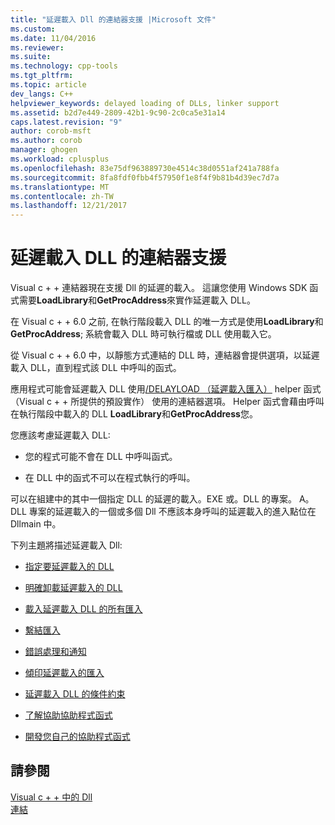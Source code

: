 ```yaml
---
title: "延遲載入 Dll 的連結器支援 |Microsoft 文件"
ms.custom: 
ms.date: 11/04/2016
ms.reviewer: 
ms.suite: 
ms.technology: cpp-tools
ms.tgt_pltfrm: 
ms.topic: article
dev_langs: C++
helpviewer_keywords: delayed loading of DLLs, linker support
ms.assetid: b2d7e449-2809-42b1-9c90-2c0ca5e31a14
caps.latest.revision: "9"
author: corob-msft
ms.author: corob
manager: ghogen
ms.workload: cplusplus
ms.openlocfilehash: 83e75df963889730e4514c38d0551af241a788fa
ms.sourcegitcommit: 8fa8fdf0fbb4f57950f1e8f4f9b81b4d39ec7d7a
ms.translationtype: MT
ms.contentlocale: zh-TW
ms.lasthandoff: 12/21/2017
---
```

# <a name="linker-support-for-delay-loaded-dlls"></a>延遲載入 DLL 的連結器支援
Visual c + + 連結器現在支援 Dll 的延遲的載入。 這讓您使用 Windows SDK 函式需要**LoadLibrary**和**GetProcAddress**來實作延遲載入 DLL。  
  
 在 Visual c + + 6.0 之前, 在執行階段載入 DLL 的唯一方式是使用**LoadLibrary**和**GetProcAddress**; 系統會載入 DLL 時可執行檔或 DLL 使用載入它。  
  
 從 Visual c + + 6.0 中，以靜態方式連結的 DLL 時，連結器會提供選項，以延遲載入 DLL，直到程式該 DLL 中呼叫的函式。  
  
 應用程式可能會延遲載入 DLL 使用[/DELAYLOAD （延遲載入匯入）](../../build/reference/delayload-delay-load-import.md) helper 函式 （Visual c + + 所提供的預設實作） 使用的連結器選項。 Helper 函式會藉由呼叫在執行階段中載入的 DLL **LoadLibrary**和**GetProcAddress**您。  
  
 您應該考慮延遲載入 DLL:  
  
-   您的程式可能不會在 DLL 中呼叫函式。  
  
-   在 DLL 中的函式不可以在程式執行的呼叫。  
  
 可以在組建中的其中一個指定 DLL 的延遲的載入。EXE 或。DLL 的專案。 A。DLL 專案的延遲載入的一個或多個 Dll 不應該本身呼叫的延遲載入的進入點位在 Dllmain 中。  
  
 下列主題將描述延遲載入 Dll:  
  
-   [指定要延遲載入的 DLL](../../build/reference/specifying-dlls-to-delay-load.md)  
  
-   [明確卸載延遲載入的 DLL](../../build/reference/explicitly-unloading-a-delay-loaded-dll.md)  
  
-   [載入延遲載入 DLL 的所有匯入](../../build/reference/loading-all-imports-for-a-delay-loaded-dll.md)  
  
-   [繫結匯入](../../build/reference/binding-imports.md)  
  
-   [錯誤處理和通知](../../build/reference/error-handling-and-notification.md)  
  
-   [傾印延遲載入的匯入](../../build/reference/dumping-delay-loaded-imports.md)  
  
-   [延遲載入 DLL 的條件約束](../../build/reference/constraints-of-delay-loading-dlls.md)  
  
-   [了解協助協助程式函式](understanding-the-helper-function.md)  
  
-   [開發您自己的協助程式函式](../../build/reference/developing-your-own-helper-function.md)  
  
## <a name="see-also"></a>請參閱  
 [Visual c + + 中的 Dll](../../build/dlls-in-visual-cpp.md)   
 [連結](../../build/reference/linking.md)